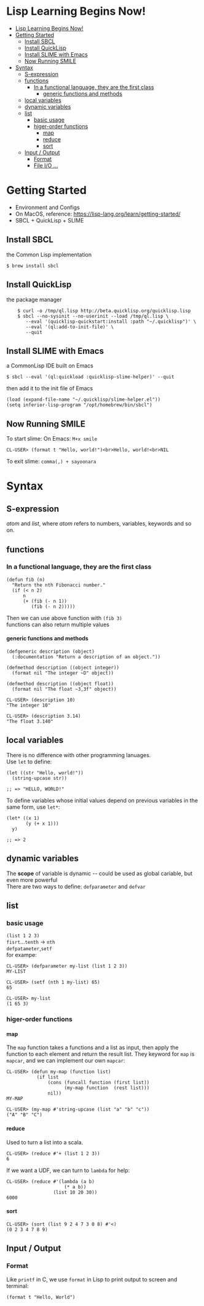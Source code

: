 # Lisp Learning Begins Now!

- [Lisp Learning Begins Now!](#lisp-learning-begins-now)
- [Getting Started](#getting-started)
  - [Install SBCL](#install-sbcl)
  - [Install QuickLisp](#install-quicklisp)
  - [Install SLIME with Emacs](#install-slime-with-emacs)
  - [Now Running SMILE](#now-running-smile)
- [Syntax](#syntax)
  - [S-expression](#s-expression)
  - [functions](#functions)
    - [In a functional language, they are the first class](#in-a-functional-language-they-are-the-first-class)
      - [generic functions and methods](#generic-functions-and-methods)
  - [local variables](#local-variables)
  - [dynamic variables](#dynamic-variables)
  - [list](#list)
    - [basic usage](#basic-usage)
    - [higer-order functions](#higer-order-functions)
      - [map](#map)
      - [reduce](#reduce)
      - [sort](#sort)
  - [Input / Output](#input--output)
    - [Format](#format)
    - [File I/O ...](#file-io-)


# Getting Started
- Environment and Configs
- On MacOS, reference: https://lisp-lang.org/learn/getting-started/
- SBCL + QuickLisp + SLIME
## Install SBCL
the Common Lisp implementation
```
$ brew install sbcl
```
## Install QuickLisp
the package manager
```
    $ curl -o /tmp/ql.lisp http://beta.quicklisp.org/quicklisp.lisp 
    $ sbcl --no-sysinit --no-userinit --load /tmp/ql.lisp \
       --eval '(quicklisp-quickstart:install :path "~/.quicklisp")' \
       --eval '(ql:add-to-init-file)' \
       --quit
```
## Install SLIME with Emacs
a CommonLisp IDE built on Emacs
```
$ sbcl --eval '(ql:quickload :quicklisp-slime-helper)' --quit
```
then add it to the init file of Emacs
```
(load (expand-file-name "~/.quicklisp/slime-helper.el"))
(setq inferior-lisp-program "/opt/homebrew/bin/sbcl")
```
## Now Running SMILE
To start slime: On Emacs: ``M+x smile``
```
CL-USER> (format t "Hello, world!")<br>Hello, world!<br>NIL
```
To exit slime: ``comma(,) + sayoonara``

# Syntax

## S-expression 
_atom_ and _list_, where _atom_ refers to numbers, variables, keywords and so on.

## functions 
### In a functional language, they are the first class
```
(defun fib (n)
  "Return the nth Fibonacci number."
  (if (< n 2)
      n
      (+ (fib (- n 1))
         (fib (- n 2)))))
```
Then we can use above function with ``(fib 3)``  
functions can also return multiple values
#### generic functions and methods
```
(defgeneric description (object)
  (:documentation "Return a description of an object."))
```
```
(defmethod description ((object integer))
  (format nil "The integer ~D" object))

(defmethod description ((object float))
  (format nil "The float ~3,3f" object))
```
```
CL-USER> (description 10)
"The integer 10"

CL-USER> (description 3.14)
"The float 3.140"
```
## local variables
There is no difference with other programming lanuages.  
Use ``let`` to define:  
```
(let ((str "Hello, world!"))
  (string-upcase str))

;; => "HELLO, WORLD!"
```
To define variables whose initial values depend on previous variables in the same form, use ``let*``:
```
(let* ((x 1)
       (y (+ x 1)))
  y)

;; => 2
```
## dynamic variables
The __scope__ of variable is dynamic -- could be used as global cariable, but even more powerful  
There are two ways to define: ``defparameter`` and ``defvar``

## list
### basic usage
``(list 1 2 3)``  
``fisrt``...``tenth`` -> ``nth``  
``defpatameter``,``setf``  
for exampe:  
```
CL-USER> (defparameter my-list (list 1 2 3))
MY-LIST

CL-USER> (setf (nth 1 my-list) 65)
65

CL-USER> my-list
(1 65 3)
```
### higer-order functions  
#### map
The ``map`` function takes a functions and a list as input, then apply the function to each element and return the result list. They keyword for ``map`` is ``mapcar``, and we can implement our own ``mapcar``:
```
CL-USER> (defun my-map (function list)
           (if list
               (cons (funcall function (first list))
                     (my-map function  (rest list)))
               nil))
MY-MAP

CL-USER> (my-map #'string-upcase (list "a" "b" "c"))
("A" "B" "C")
```
#### reduce
Used to turn a list into a scala.
```
CL-USER> (reduce #'+ (list 1 2 3))
6
```
If we want a UDF, we can turn to ``lambda`` for help:
```
CL-USER> (reduce #'(lambda (a b)
                     (* a b))
                 (list 10 20 30))
6000
```
#### sort
```
CL-USER> (sort (list 9 2 4 7 3 0 8) #'<)
(0 2 3 4 7 8 9)
```
## Input / Output
### Format
Like ``printf`` in C, we use ``format`` in Lisp to print output to screen and terminal:
```
(format t "Hello, World")
```




